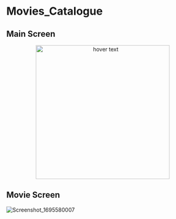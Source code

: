 # Movies_Catalogue

## Main Screen


<p align="center">
  <img src=![Screenshot_1695579533](https://github.com/emad-eddine/Movies_Catalogue/assets/71189781/266c0dd6-b5a1-4fbc-bb7a-7310486b3324)" width="350" title="hover text">
</p>


## Movie Screen
![Screenshot_1695580007](https://github.com/emad-eddine/Movies_Catalogue/assets/71189781/858733d5-8a34-4458-b2d7-b844cd0a4242)
